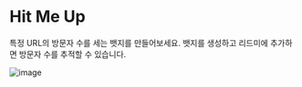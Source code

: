 # Hit Me Up

특정 URL의 방문자 수를 세는 뱃지를 만들어보세요. 뱃지를 생성하고 리드미에 추가하면 방문자 수를 추적할 수 있습니다.

![image](https://github.com/user-attachments/assets/93880799-a66d-4b9a-a33d-ffc3ed084925)
